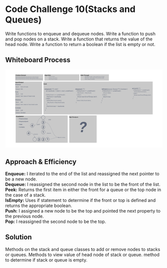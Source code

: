  # Code Challenge 10(Stacks and Queues)
Write functions to enqueue and dequeue nodes.
Write a function to push and pop nodes on a stack.
Write a function that returns the value of the head node.
Write a function to return a boolean if the list is empty or not.

## Whiteboard Process

![Code Challenge 10](../linked-list/img/cc10.png)


## Approach & Efficiency
**Enqueue:**
I iterated to the end of the list and reassigned the next pointer to be a new node.   
**Dequeue:**
I reassigned the second node in the list to be the front of the list.  
**Peek:**
Returns the first item in either the front for a queue or the top node in the case of a stack.  
**IsEmpty:**
Uses if statement to determine if the front or top is defined and returns the appropriate boolean.  
**Push:**
I assigned a new node to be the top and pointed the next property to the previous node.  
**Pop:**
I reassigned the second node to be the top. 
## Solution
Methods on the stack and queue classes to add or remove nodes to stacks or queues.
Methods to view value of head node of stack or queue.
method to determine if stack or queue is empty. 
